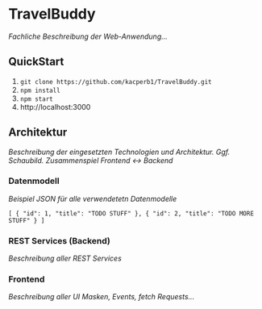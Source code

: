 # TravelBuddy
*Fachliche Beschreibung der Web-Anwendung...*

## QuickStart
1. `git clone https://github.com/kacperb1/TravelBuddy.git`
2. `npm install`
3. `npm start`
4. http://localhost:3000

## Architektur
*Beschreibung der eingesetzten Technologien und Architektur. Ggf. Schaubild. Zusammenspiel Frontend <-> Backend*

### Datenmodell
*Beispiel JSON für alle verwendetetn Datenmodelle*

``
[
  { "id": 1, "title": "TODO STUFF" },
  { "id": 2, "title": "TODO MORE STUFF" }
]
``

### REST Services (Backend)
*Beschreibung aller REST Services*

### Frontend
*Beschreibung aller UI Masken, Events, fetch Requests...*
